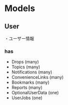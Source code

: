 # Models

## User
・ユーザー情報

### has
- Drops (many)
- Topics (many)
- Notifications (many)
- ConvenienceLinks (many)
- Bookmarks (many)
- Reports (many)
- OptionalUserData (one)
- UserJobs (one)
